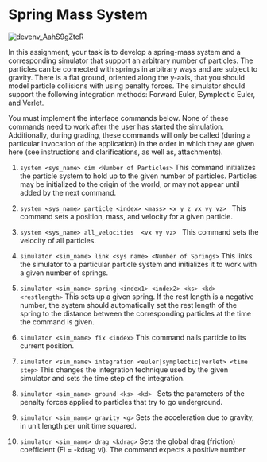 # Spring Mass System

![devenv_AahS9gZtcR](https://user-images.githubusercontent.com/76612427/156911233-9be141bc-2dab-4ddd-92bf-5e6ab5a1aba8.gif)

In this assignment, your task is to develop a spring-mass system and a corresponding simulator that support an arbitrary number of particles. The particles can be connected with springs in arbitrary ways and are subject to gravity. There is a flat ground, oriented along the y-axis, that you should model particle collisions with using penalty forces. The simulator should support the following integration methods:  Forward Euler, Symplectic Euler, and Verlet.

You must implement the interface commands below. None of these commands need to work after the user has started the simulation. Additionally, during grading, these commands will only be called (during a particular invocation of the application) in the order in which they are given here (see instructions and clarifications, as well as, attachments).
1. `system <sys_name> dim <Number of Particles>`
This command initializes the particle system to hold up to the given number of particles. Particles may be initialized to the origin of the world, or may not appear until added by the next command.

1. `system <sys_name> particle <index> <mass> <x y z vx vy vz> `
This command sets a position, mass, and velocity for a given particle.

1. `system <sys_name> all_velocities  <vx vy vz> `
This command sets the velocity of all particles.

1. `simulator <sim_name> link <sys name> <Number of Springs>`
This links the simulator to a particular particle system and initializes it to work with a given number of springs.

1. `simulator <sim_name> spring <index1> <index2> <ks> <kd> <restlength>`
This sets up a given spring. If the rest length is a negative number, the system should automatically set the rest length of the spring to the distance between the corresponding particles at the time the command is given.

1. `simulator <sim_name> fix <index>`
This command nails particle <index> to its current position.

1. `simulator <sim_name> integration <euler|symplectic|verlet> <time step>`
This changes the integration technique used by the given simulator and sets the time step of the integration. 

1. `simulator <sim_name> ground <ks> <kd> `
Sets the parameters of the penalty forces applied to particles that try to go underground.

1. `simulator <sim_name> gravity <g>`
Sets the acceleration due to gravity, in unit length per unit time squared.

1. `simulator <sim_name> drag <kdrag>`
Sets the global drag (friction) coefficient (Fi = -kdrag vi).  The command expects a positive number 
